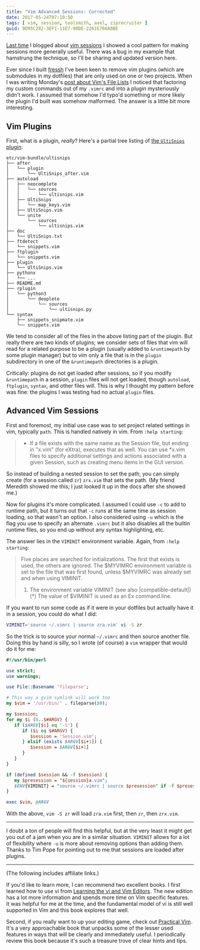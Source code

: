 ```yaml
---
title: "Vim Advanced Sessions: Corrected"
date: 2017-05-24T07:10:50
tags: [ vim, session, toolsmith, axel, ziprecruiter ]
guid: 9D95C282-3EF1-11E7-90DE-2261E766A8BE
---
```

[Last time](/posts/advanced-vim-sessions/) I blogged about [vim
sessions](/posts/vim-session-workflow/) I showed a cool pattern for making
sessions more generally useful.  There was a bug in my example that hamstrung
the technique, so I'll be sharing and updated version here.

<!--more-->

Ever since I built [fressh](/posts/my-mobile-shell-home/) I've been keen to
remove vim plugins (which are submodules in my dotfiles) that are only used on
one or two projects. When I was writing Monday's [post about Vim's File
Lists](/posts/vim-file-lists/) I noticed that factoring my custom commands out
of my `.vimrc` and into a plugin mysteriously didn't work.  I assumed that
somehow I'd typo'd something or more likely the plugin I'd built was somehow
malformed.  The answer is a little bit more interesting.

## Vim Plugins

First, what is a plugin, *really*?  Here's a partial tree listing of [the `UltiSnips`
plugin](https://github.com/sirver/ultisnips):

```
etc/vim-bundle/ultisnips
├── after
│   └── plugin
│       └── UltiSnips_after.vim
├── autoload
│   ├── neocomplete
│   │   └── sources
│   │       └── ultisnips.vim
│   ├── UltiSnips
│   │   └── map_keys.vim
│   ├── UltiSnips.vim
│   └── unite
│       └── sources
│           └── ultisnips.vim
├── doc
│   └── UltiSnips.txt
├── ftdetect
│   └── snippets.vim
├── ftplugin
│   └── snippets.vim
├── plugin
│   └── UltiSnips.vim
├── pythonx
│   └── ...
├── README.md
├── rplugin
│   └── python3
│       └── deoplete
│           └── sources
│               └── ultisnips.py
└── syntax
    ├── snippets_snipmate.vim
    └── snippets.vim
```

We tend to consider all of the files in the above listing part of the plugin.
But really there are two kinds of plugins; we consider sets of files that vim
will read for a related purpose to be a plugin (usually added to `&runtimepath`
by some plugin manager) but to vim only a file that is in the `plugin`
subdirectory in one of the `&runtimepath` directories is a plugin.

Critically: plugins do not get loaded after sessions, so if you modify
`&runtimepath` in a session, `plugin` files will not get loaded, though
`autoload`, `ftplugin`, `syntax`, and other files will.  This is why I thought
my pattern before was fine: the plugins I was testing had no actual `plugin`
files.

## Advanced Vim Sessions

First and foremost, my initial use case was to set project related settings in
vim, typically `path`.  This is handled natively in vim.  From `:help starting`:

> * If a file exists with the same name as the Session file, but ending in
>   "x.vim" (for eXtra), executes that as well.  You can use *x.vim files to
>   specify additional settings and actions associated with a given Session,
>   such as creating menu items in the GUI version.

So instead of building a nested session to set the path, you can simply create
(for a session called `zr`) `zrx.vim` that sets the path.  (My friend Meredith
showed me this; I just looked it up in the docs after she showed me.)

Now for plugins it's more complicated.  I assumed I could use `-c` to add to
runtime path, but it turns out that `-c` runs at the same time as session
loading, so that wasn't an option.  I also considered using `-u` which is the
flag you use to specify an alternate `.vimrc` but it also disables all the
builtin runtime files, so you end up without any syntax highlighting, etc.

The answer lies in the `VIMINIT` environment variable.  Again, from `:help
starting`:

> Five places are searched for initializations.  The first that exists
> is used, the others are ignored.  The $MYVIMRC environment variable is
> set to the file that was first found, unless $MYVIMRC was already set
>  and when using VIMINIT.
>
> 1. The environment variable VIMINIT (see also |compatible-default|) (*)
>    The value of $VIMINIT is used as an Ex command line.

If you want to run some code as if it were in your dotfiles but actually have it
in a session, you could do what I did:

``` sh
VIMINIT='source ~/.vimrc | source zra.vim' vi -S zr
```

So the trick is to source your normal `~/.vimrc` and then source another file.
Doing this by hand is silly, so I wrote (of course) a `vim` wrapper that would
do it for me:

``` perl
#!/usr/bin/perl

use strict;
use warnings;

use File::Basename 'fileparse';

# This way a gvim symlink will work too
my $vim = '/usr/bin/' . fileparse($0);

my $session;
for my $i (0..$#ARGV) {
   if ($ARGV[$i] eq '-S') {
      if ($i eq $#ARGV) {
         $session = 'Session.vim';
      } elsif (exists $ARGV[$i+1]) {
         $session = $ARGV[$i+1]
      }
   }
}

if (defined $session && -f $session) {
   my $presession = "${session}a.vim";
   $ENV{VIMINIT} = "source ~/.vimrc | source $presession" if -f $presession;
}

exec $vim, @ARGV
```

With the above, `vim -S zr` will load `zra.vim` first, then `zr`, then
`zrx.vim`.

---

I doubt a ton of people will find this helpful, but at the very least it might
get you out of a jam when you are in a similar situation.  `VIMINIT` allows for
a lot of flexibility where `-u` is more about removing options than adding them.
Thanks to Tim Pope for pointing out to me that sessions are loaded after
plugins.

---

(The following includes affiliate links.)

If you'd like to learn more, I can recommend two excellent books.  I first
learned how to use vi from
<a href="https://www.amazon.com/gp/product/059652983X/ref=as_li_tl?ie=UTF8&camp=1789&creative=9325&creativeASIN=059652983X&linkCode=as2&tag=afoolishmanif-20&linkId=1d3b90d608a023a1dcb898b903b6f6ac">Learning the vi and Vim Editors</a><img src="//ir-na.amazon-adsystem.com/e/ir?t=afoolishmanif-20&l=am2&o=1&a=059652983X" width="1" height="1" border="0" alt="" style="border:none !important; margin:0px !important;" />.
The new edition has a lot more information and spends more time on Vim specific
features.  It was helpful for me at the time, and the fundamental model of vi is
still well supported in Vim and this book explores that well.

Second, if you really want to up your editing game, check out
<a href="https://www.amazon.com/gp/product/1680501275/ref=as_li_tl?ie=UTF8&camp=1789&creative=9325&creativeASIN=1680501275&linkCode=as2&tag=afoolishmanif-20&linkId=4518880cd2a7fd1333456edcbacc26f6">Practical Vim</a><img src="//ir-na.amazon-adsystem.com/e/ir?t=afoolishmanif-20&l=am2&o=1&a=1680501275" width="1" height="1" border="0" alt="" style="border:none !important; margin:0px !important;" />.
It's a very approachable book that unpacks some of the lesser used features in
ways that will be clearly and immediately useful.  I periodically review this
book because it's such a treasure trove of clear hints and tips.

